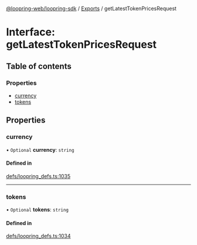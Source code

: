 [@loopring-web/loopring-sdk](../README.md) / [Exports](../modules.md) / getLatestTokenPricesRequest

# Interface: getLatestTokenPricesRequest

## Table of contents

### Properties

- [currency](getLatestTokenPricesRequest.md#currency)
- [tokens](getLatestTokenPricesRequest.md#tokens)

## Properties

### currency

• `Optional` **currency**: `string`

#### Defined in

[defs/loopring_defs.ts:1035](https://github.com/Loopring/loopring_sdk/blob/29b8a2c/src/defs/loopring_defs.ts#L1035)

___

### tokens

• `Optional` **tokens**: `string`

#### Defined in

[defs/loopring_defs.ts:1034](https://github.com/Loopring/loopring_sdk/blob/29b8a2c/src/defs/loopring_defs.ts#L1034)
